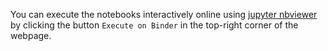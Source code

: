 You can execute the notebooks interactively online using [jupyter nbviewer](https://nbviewer.jupyter.org/github/kamalsaleh/JupyterNotebooks/tree/master/) by clicking the button `Execute on Binder` in the top-right corner of the webpage.

